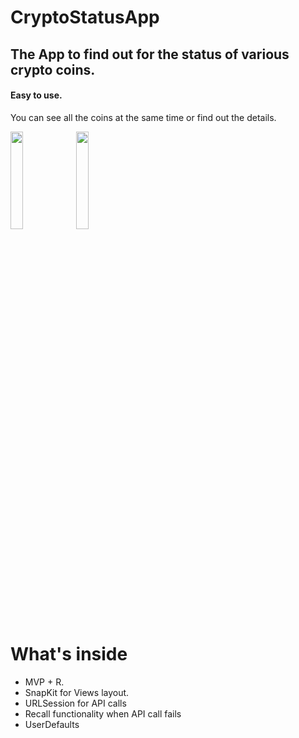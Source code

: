# CryptoStatusApp

## The App to find out for the status of various crypto coins. 

#### Easy to use. 
You can see all the coins at the same time or find out the details.

<img src="https://user-images.githubusercontent.com/81897699/203326253-585a4644-d274-42f1-8143-e9b735e5ee46.png" width=20% height=20%>  <img src="https://user-images.githubusercontent.com/81897699/203326462-70e5162d-5121-4fec-805e-dfb66af1fc47.png" width=20% height=20%> 

# What's inside
- MVP + R.
- SnapKit for Views layout.
- URLSession for API calls
- Recall functionality when API call fails
- UserDefaults
